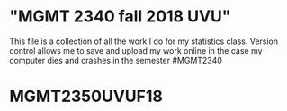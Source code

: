 # "MGMT 2340 fall 2018 UVU"

This file is a collection of all the work I do for my statistics class. Version control allows me to save and upload my work online in the case my computer dies and crashes in the semester
#MGMT2340
# MGMT2350UVUF18

